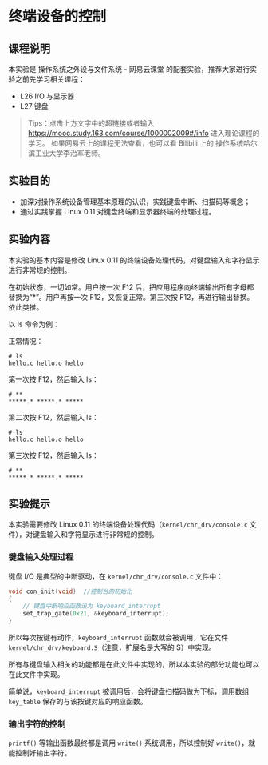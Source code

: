 # 终端设备的控制
## 课程说明
本实验是 操作系统之外设与文件系统 - 网易云课堂 的配套实验，推荐大家进行实验之前先学习相关课程：

- L26 I/O 与显示器
- L27 键盘

> Tips：点击上方文字中的超链接或者输入 https://mooc.study.163.com/course/1000002009#/info 进入理论课程的学习。 如果网易云上的课程无法查看，也可以看 Bilibili 上的 操作系统哈尔滨工业大学李治军老师。

## 实验目的
- 加深对操作系统设备管理基本原理的认识，实践键盘中断、扫描码等概念；
- 通过实践掌握 Linux 0.11 对键盘终端和显示器终端的处理过程。

## 实验内容
本实验的基本内容是修改 Linux 0.11 的终端设备处理代码，对键盘输入和字符显示进行非常规的控制。

在初始状态，一切如常。用户按一次 F12 后，把应用程序向终端输出所有字母都替换为“*”。用户再按一次 F12，又恢复正常。第三次按 F12，再进行输出替换。依此类推。

以 ls 命令为例：

正常情况：
```shell
# ls
hello.c hello.o hello
```
第一次按 F12，然后输入 ls：
```shell
# **
*****.* *****.* *****
```
第二次按 F12，然后输入 ls：
```shell
# ls
hello.c hello.o hello
```
第三次按 F12，然后输入 ls：
```shell
# **
*****.* *****.* *****
```
## 实验提示
本实验需要修改 Linux 0.11 的终端设备处理代码（`kernel/chr_drv/console.c` 文件），对键盘输入和字符显示进行非常规的控制。
### 键盘输入处理过程
键盘 I/O 是典型的中断驱动，在 `kernel/chr_drv/console.c` 文件中：
```c
void con_init(void)  //控制台的初始化
{
    // 键盘中断响应函数设为 keyboard_interrupt
    set_trap_gate(0x21, &keyboard_interrupt);
}
```
所以每次按键有动作，`keyboard_interrupt` 函数就会被调用，它在文件 `kernel/chr_drv/keyboard.S`（注意，扩展名是大写的 S）中实现。

所有与键盘输入相关的功能都是在此文件中实现的，所以本实验的部分功能也可以在此文件中实现。

简单说，`keyboard_interrupt` 被调用后，会将键盘扫描码做为下标，调用数组 `key_table` 保存的与该按键对应的响应函数。

### 输出字符的控制
`printf()` 等输出函数最终都是调用 `write()` 系统调用，所以控制好 `write()`，就能控制好输出字符。

